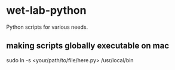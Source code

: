 # wet-lab-python
Python scripts for various needs.


  ## making scripts globally executable on mac
  sudo ln -s <your/path/to/file/here.py> /usr/local/bin
